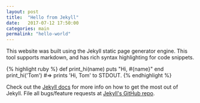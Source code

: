 ```yaml
---
layout: post
title:  "Hello from Jekyll"
date:   2017-07-12 17:50:00
categories: main
permalink: "hello-world"
---
```


This website was built using the Jekyll static page generator engine. This tool supports markdown, and has rich syntax highlighting for code snippets.

{% highlight ruby %}
def print_hi(name)
  puts "Hi, #{name}"
end
print_hi('Tom')
#=> prints 'Hi, Tom' to STDOUT.
{% endhighlight %}

Check out the [Jekyll docs][jekyll] for more info on how to get the most out of Jekyll. File all bugs/feature requests at [Jekyll's GitHub repo][jekyll-gh].

[jekyll-gh]: https://github.com/mojombo/jekyll
[jekyll]:    http://jekyllrb.com